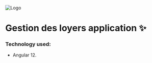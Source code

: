 ![Logo](https://fnam.co.ma/wp-content/uploads/2014/03/TAWFIQ.jpg)

# Gestion des loyers application ✨

### Technology used:

- Angular 12.



